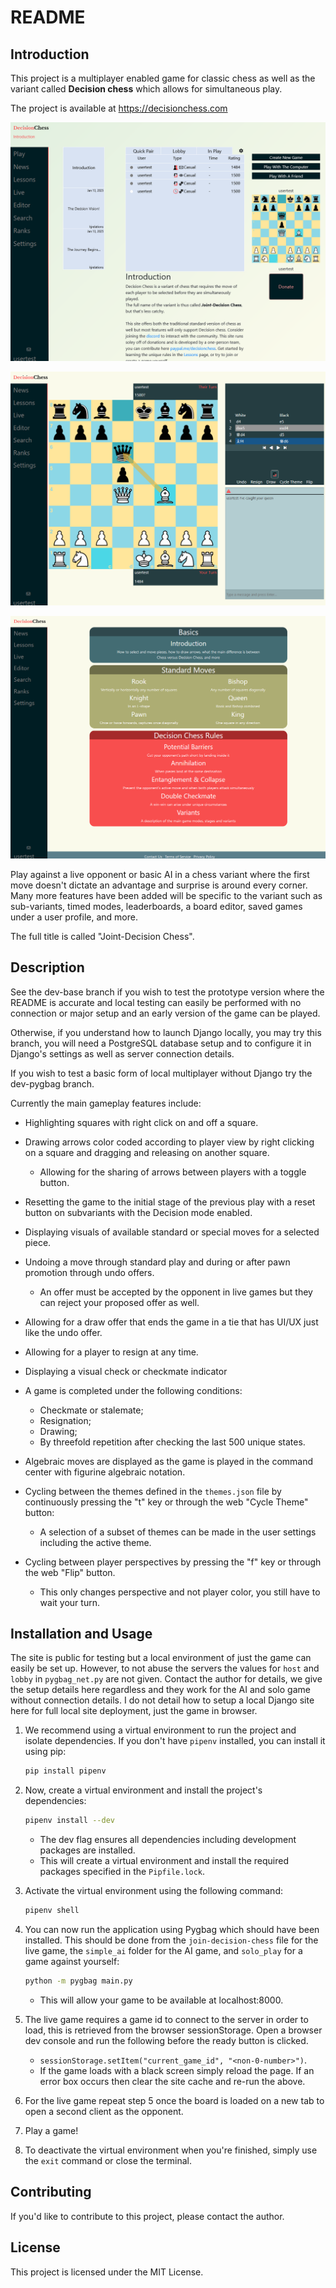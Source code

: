 # README
## Introduction

This project is a multiplayer enabled game for classic chess as well as the variant called **Decision chess** which allows for simultaneous play. 

The project is available at https://decisionchess.com

![home](./images/home.PNG)

![play](./images/play.PNG)

![play](./images/lessons.PNG)

Play against a live opponent or basic AI in a chess variant where the first move doesn't dictate an advantage and surprise is around every corner. Many more features have been added will be specific to the variant such as sub-variants, timed modes, leaderboards, a board editor, saved games under a user profile, and more. 

The full title is called "Joint-Decision Chess".

## Description

See the dev-base branch if you wish to test the prototype version where the README is accurate and local testing can easily be performed with no connection or major setup and an early version of the game can be played.

Otherwise, if you understand how to launch Django locally, you may try this branch, you will need a PostgreSQL database setup and to configure it in Django's settings as well as server connection details.

If you wish to test a basic form of local multiplayer without Django try the dev-pygbag branch.

Currently the main gameplay features include:

- Highlighting squares with right click on and off a square.
- Drawing arrows color coded according to player view by right clicking on a square and dragging and releasing on another square.
  - Allowing for the sharing of arrows between players with a toggle button.

- Resetting the game to the initial stage of the previous play with a reset button on subvariants with the Decision mode enabled.
- Displaying visuals of available standard or special moves for a selected piece.
- Undoing a move through standard play and during or after pawn promotion through undo offers.
  - An offer must be accepted by the opponent in live games but they can reject your proposed offer as well.
- Allowing for a draw offer that ends the game in a tie that has UI/UX just like the undo offer.
- Allowing for a player to resign at any time.
- Displaying a visual check or checkmate indicator
- A game is completed under the following conditions: 
  - Checkmate or stalemate;
  - Resignation;
  - Drawing;
  - By threefold repetition after checking the last 500 unique states.
- Algebraic moves are displayed as the game is played in the command center with figurine algebraic notation.
- Cycling between the themes defined in the `themes.json` file by continuously pressing the "t" key or through the web "Cycle Theme" button:
  - A selection of a subset of themes can be made in the user settings including the active theme.
- Cycling between player perspectives by pressing the "f" key or through the web "Flip" button.
  - This only changes perspective and not player color, you still have to wait your turn.


## Installation and Usage

The site is public for testing but a local environment of just the game can easily be set up. However, to not abuse the servers the values for `host` and `lobby` in `pygbag_net.py` are not given. Contact the author for details, we give the setup details here regardless and they work for the AI and solo game without connection details. I do not detail how to setup a local Django site here for full local site deployment, just the game in browser.

1. We recommend using a virtual environment to run the project and isolate dependencies. If you don't have `pipenv` installed, you can install it using pip:

   ```bash
   pip install pipenv
   ```

2. Now, create a virtual environment and install the project's dependencies:

   ```bash
   pipenv install --dev
   ```

   - The dev flag ensures all dependencies including development packages are installed.
   - This will create a virtual environment and install the required packages specified in the `Pipfile.lock`.

3. Activate the virtual environment using the following command:

   ```bash
   pipenv shell
   ```

4. You can now run the application using Pygbag which should have been installed. This should be done from the `join-decision-chess` file for the live game, the `simple_ai` folder for the AI game, and `solo_play` for a game against yourself:

   ```bash
   python -m pygbag main.py
   ```

   - This will allow your game to be available at localhost:8000.

5. The live game requires a game id to connect to the server in order to load, this is retrieved from the browser sessionStorage. Open a browser dev console and run the following before the ready button is clicked.

   - `sessionStorage.setItem("current_game_id", "<non-0-number>")`.
   - If the game loads with a black screen simply reload the page. If an error box occurs then clear the site cache and re-run the above.

6. For the live game repeat step 5 once the board is loaded on a new tab to open a second client as the opponent.

7. Play a game!

8. To deactivate the virtual environment when you're finished, simply use the `exit` command or close the terminal.

## Contributing

If you'd like to contribute to this project, please contact the author.

## License

This project is licensed under the MIT License.
